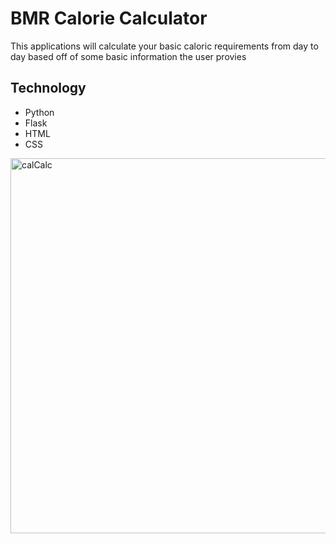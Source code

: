 <h1>BMR Calorie Calculator</h1>

<p>This applications will calculate your basic caloric requirements from day to day based off of some basic information the user provies</p>

<h2>
  Technology
</h2>

* Python
* Flask
* HTML
* CSS

<img width="600" alt="calCalc" src="https://github.com/PaisleyPython/calorieCalculator/assets/148840962/9f5df923-81af-47c9-9899-4006a65a44b2">
